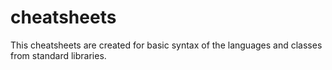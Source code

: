 # cheatsheets

This cheatsheets are created for basic syntax of the languages and classes from standard libraries. 
